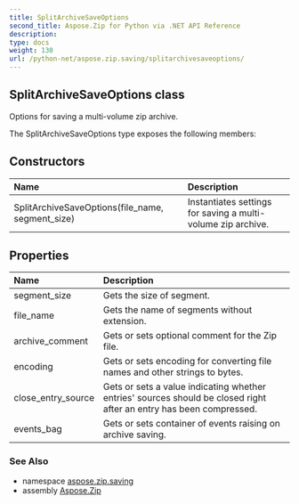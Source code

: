 ```yaml
---
title: SplitArchiveSaveOptions
second_title: Aspose.Zip for Python via .NET API Reference
description: 
type: docs
weight: 130
url: /python-net/aspose.zip.saving/splitarchivesaveoptions/
---
```


## SplitArchiveSaveOptions class

Options for saving a multi-volume zip archive.

The SplitArchiveSaveOptions type exposes the following members:
## Constructors
| Name | Description |
| :- | :- |
|SplitArchiveSaveOptions(file_name, segment_size)|Instantiates settings for saving a multi-volume zip archive.|
## Properties
| Name | Description |
| :- | :- |
|segment_size|Gets the size of segment.|
|file_name|Gets the name of segments without extension.|
|archive_comment|Gets or sets optional comment for the Zip file.|
|encoding|Gets or sets encoding for converting file names and other strings to bytes.|
|close_entry_source|Gets or sets a value indicating whether entries' sources should be closed right after an entry has been compressed.|
|events_bag|Gets or sets container of events raising on archive saving.|

### See Also

* namespace [aspose.zip.saving](/zip/python-net/aspose.zip.saving/)
* assembly [Aspose.Zip](/zip/python-net/)

